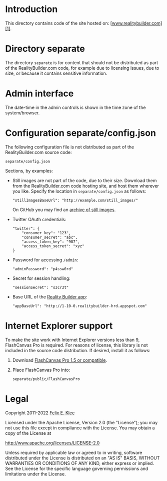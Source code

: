 Introduction
============

This directory contains code of the site hosted on:
[www.realitybuilder.com][1].


Directory separate
==================

The directory `separate` is for content that should not be distributed
as part of the RealityBuilder.com code, for example due to licensing
issues, due to size, or because it contains sensitive information.


Admin interface
===============

The date-time in the admin controls is shown in the time zone of the
system/browser.


Configuration separate/config.json
==================================

The following configuration file is not distributed as part of the
RealityBuilder.com source code:

    separate/config.json

Sections, by examples:

  * Still images are not part of the code, due to their size. Download
    them from the RealityBuilder.com code hosting site, and host them
    wherever you like. Specify the location in `separate/config.json`
    as follows:

        "stillImagesBaseUrl": "http://example.com/still_images/"

    On GitHub you may find an [archive of still images][2].

  * Twitter OAuth credentials:

        "twitter": {
            "consumer_key": "123",
            "consumer_secret": "abc",
            "access_token_key": "987",
            "access_token_secret": "xyz"
        }

  * Password for accessing `/admin`:

        "adminPassword": "p4ssw0rd"

  * Secret for session handling:

        "sessionSecret": "s3cr3t"

  * Base URL of the [Reality Builder app][5]:
  
        "appBaseUrl": "http://1-10-0.realitybuilder-hrd.appspot.com"


Internet Explorer support
=========================

To make the site work with Internet Explorer versions less than 9,
FlashCanvas Pro is required. For reasons of license, this library is
not included in the source code distribution. If desired, install it
as follows:

 1. Download [FlashCanvas Pro 1.5 or compatible][3].

 2. Place FlashCanvas Pro into:

        separate/public/FlashCanvasPro


Legal
=====

Copyright 2011-2022 [Felix E. Klee][4]

Licensed under the Apache License, Version 2.0 (the "License"); you
may not use this file except in compliance with the License. You may
obtain a copy of the License at

<http://www.apache.org/licenses/LICENSE-2.0>

Unless required by applicable law or agreed to in writing, software
distributed under the License is distributed on an "AS IS" BASIS,
WITHOUT WARRANTIES OR CONDITIONS OF ANY KIND, either express or
implied. See the License for the specific language governing
permissions and limitations under the License.


[1]: http://www.realitybuilder.com
[2]: https://github.com/downloads/feklee/realitybuilder.com/still_images.zip
[3]: http://flashcanvas.net/
[4]: mailto:felix.klee@inka.de
[5]: https://github.com/feklee/realitybuilder 
